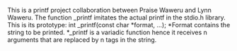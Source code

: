 This is a printf project collaboration between Praise Waweru and Lynn Waweru.
The function _printf imitates the actual printf in the stdio.h library.
This is its prototype:
	int _printf(const char *format, ...);
	*Format contains the string to be printed.
	*_printf is a variadic function hence it receives n arguments that are replaced by n tags in the string.
